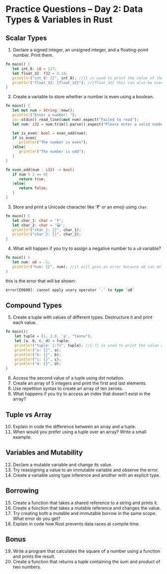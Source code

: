 # Practice Questions – Day 2: Data Types & Variables in Rust

## Scalar Types
1. Declare a signed integer, an unsigned integer, and a floating-point number. Print them.

```rust
fn main() {
   let int_8: i8 = 127;
   let float_32: f32 = 3.14;
   println!("int_8: {}", int_8); //{} is used to print the value of the variable. it is a format specifier
   println!("float_32: {float_32}"); //{float_32} this can also be used
}
```
2. Create a variable to store whether a number is even using a boolean.

```rust
fn main() {
   let mut num = String::new();
   println!("Enter a number: ");
   io::stdin().read_line(&mut num).expect("Failed to read");
   let num: i32 = num.trim().parse().expect("Please enter a valid number");

   let is_even: bool = even_odd(num);
   if is_even{
      println!("The number is even");
   }else{
      println!("The number is odd");
   }
}

fn even_odd(num : i32) -> bool{
   if num % 2 == 0{
      return true;
   }else{
      return false;
   }
}
```

3. Store and print a Unicode character like '₹' or an emoji using `char`.

```rust
fn main() {
   let char_1: char = '₹';
   let char_2: char = '😀';
   println!("char_1: {}", char_1);
   println!("char_2: {}", char_2);
}
```

4. What will happen if you try to assign a negative number to a `u8` variable?

```rust
fn main() {
   let num: u8 = -1;
   println!("num: {}", num); //it will give an error because u8 can only store positive numbers.
}
```
this is the error that will be shown:
```rust
error[E0600]: cannot apply unary operator `-` to type `u8`
```

## Compound Types
5. Create a tuple with values of different types. Destructure it and print each value.

```rust
fn main(){
    let tuple = (1, 2.0, 'a', "tannu");
    let (a, b, c, d) = tuple;
    println!("tuple: {:?}", tuple); //{:?} is used to print the value of the tuple.
    println!("a: {}", a);
    println!("b: {}", b);
    println!("c: {}", c);
    println!("d: {}", d);
}
```

6. Access the second value of a tuple using dot notation.
7. Create an array of 5 integers and print the first and last elements.
8. Use repetition syntax to create an array of ten zeroes.
9. What happens if you try to access an index that doesn't exist in the array?

## Tuple vs Array
10. Explain in code the difference between an array and a tuple.
11. When would you prefer using a tuple over an array? Write a small example.

## Variables and Mutability
12. Declare a mutable variable and change its value.
13. Try reassigning a value to an immutable variable and observe the error.
14. Create a variable using type inference and another with an explicit type.

## Borrowing
15. Create a function that takes a shared reference to a string and prints it.
16. Create a function that takes a mutable reference and changes the value.
17. Try creating both a mutable and immutable borrow in the same scope. What error do you get?
18. Explain in code how Rust prevents data races at compile time.

## Bonus
19. Write a program that calculates the square of a number using a function and prints the result.
20. Create a function that returns a tuple containing the sum and product of two numbers.
